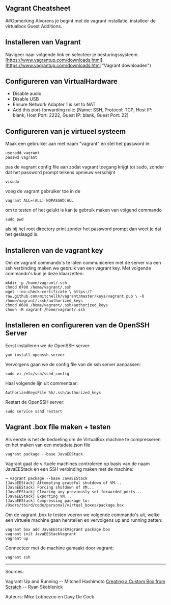 Vagrant Cheatsheet 
------
##Opmerking
Alvorens je begint met de vagrant installatie, installeer de virtualbox Guest Additions.

Installeren van Vagrant
------
Navigeer naar volgende link en selecteer je besturingssysteem.
[https://www.vagrantup.com/downloads.html](https://www.vagrantup.com/downloads.html "Vagrant downloaden")


Configureren van VirtualHardware
----
* Disable audio
* Disable USB
* Ensure Network Adapter 1 is set to NAT
* Add this port-forwarding rule: [Name: SSH, Protocol: TCP, Host IP: blank, Host Port: 2222, Guest IP: blank, Guest Port: 22]

Configureren van je virtueel systeem
----
Maak een gebruiker aan met naam "vagrant" en stel het password in: 
	
	useradd vagrant
	passwd vagrant 

pas de vagrant config file aan zodat vagrant toegang krijgt tot sudo, zonder dat het password prompt telkens opnieuw verschijnt

	visudo

voeg de vagrant gebruiker toe in de 

	vagrant ALL=(ALL) NOPASSWD:ALL

om te testen of het gelukt is kan je gebruik maken van volgend commando
	
	sudo pwd

als hij het root directory print zonder het password prompt dan weet je dat het geslaagd is.


Installeren van de vagrant key
-----------

Om de vagrant commando's te laten communiceren met de server via een ssh verbinding maken we gebruik van een vagrant key. Met volgende commando's kun je deze klaarzetten:

	mkdir -p /home/vagrant/.ssh
	chmod 0700 /home/vagrant/.ssh
	wget --no-check-certificate \ https:/?raw.github.com/mitchellh/vagrant/master/keys/vagrant.pub \ -O /home/vagrant/.ssh/authorized_keys
	chmod 0600 /home/vagrant/.ssh/authorized_keys
	chown -R vagrant /home/vagrant/.ssh

Installeren en configureren van de OpenSSH Server
-------

Eerst installeren we de OpenSSH server:

	yum install openssh-server

Vervolgens gaan we de config file van de ssh server aanpassen:
	
	sudo vi /etc/ssh/sshd_config

Haal volgende lijn uit commentaar:

	AuthorizedKeysFile %h/.ssh/authorized_keys

Restart de OpenSSH server:

	sudo service sshd restart

Vagrant .box file maken + testen
-----

Als eerste is het de bedoeling om de VirtualBox machine te compresseren en het maken van een metadata.json file

	vagrant package --base JavaEEStack

Vagrant gaat de virtuele machines controleren op basis van de naam JavaEEStack en een SSH verbinding maken met de machine:

	→ vagrant package --base JavaEEStack
	[JavaEEStack] Attempting graceful shutdown of VM...
	[JavaEEStack] Forcing shutdown of VM...
	[JavaEEStack] Clearing any previously set forwarded ports...
	[JavaEEStack] Exporting VM...
	[JavaEEStack] Compressing package to: /Users/tbird/code/personal/virtual_boxes/package.box

Om de vagrant .box te testen voeren we volgende commando's uit, welke een virtuele machine gaan herstellen en vervolgens up and running zetten:
	
	vagrant box add JavaEEStackVagrant package.box
	vagrant init JavaEEStackVagrant
	vagrant up

Connecteer met de machine gemaakt door vagrant:

	vagrant ssh
_______________

Sources: 

Vagrant: Up and Running -- Mitchell Hashimoto
[Creating a Custom Box from Scratch](http://www.skoblenick.com/vagrant/creating-a-custom-box-from-scratch/) -- Ryan Skoblenick

Auteurs: Mike Lobbezoo en Davy De Cock
